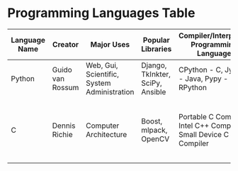 # Programming Languages Table

| Language Name | Creator | Major Uses | Popular Libraries | Compiler/Interpreter Programming Language | Jobs and Salaries |
| ------------- | ------- | ---------- | ----------------- | ----------------------------------------- | ----------------- |
| Python | Guido van Rossum | Web, Gui, Scientific, System Administration |Django, TkInkter, SciPy, Ansible | CPython - C, Jython, - Java, Pypy - RPython | |
| C | Dennis Richie | Computer Architecture | Boost, mlpack, OpenCV | Portable C Compiler, Intel C++ Compiler, Small Device C Compiler| Data Analyst, Microcontroller Developer, C C++ Linux Embedded Spftware Engineer| 
